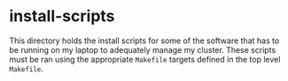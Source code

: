 # install-scripts

This directory holds the install scripts for some of the software that has to be running on my laptop to adequately manage my cluster. These scripts must be ran using the appropriate `Makefile` targets defined in the top level `Makefile`.